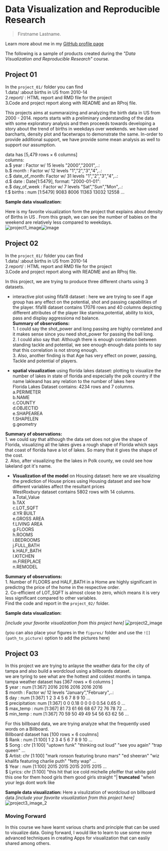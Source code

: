 # Data Visualization and Reproducible Research

> Firstname Lastname. 

Learn more about me in my [GitHub profile page](https://github.com/reiminer)


The following is a sample of products created during the _"Data Visualization and Reproducible Research"_ course.  


## Project 01  

In the `project_01/` folder you can find     
1.data/ :about births in US from 2010-14  
2.report/ : HTML report and RMD file for the project  
3.Code and project report along with README and an RProj file.  

This projects aims at summaraizing and analyzing the birth data in US from 2000 - 2014. reports starts with a preliminary understanding of the data with some exploratory analysis and then proceeds towards developing a story about the trend of births in weekdays over weekends. we have used barcharts, density plot and facetwraps to demonstrate the same. In-order to provide additional support, we have provide some mean analysis as well to support our assumption.  

data has [5,479 rows × 6 columns]  
columns:  
 a.$ year         : Factor w/ 15 levels "2000","2001",..:    
 b.$ month        : Factor w/ 12 levels "1","2","3","4",..:     
 c.$ date_of_month: Factor w/ 31 levels "1","2","3","4",..:    
 d.$ date         : Date[1:5479], format: "2000-01-01":     
 e.$ day_of_week  : Factor w/ 7 levels "Sat","Sun","Mon",..:     
 f.$ births       : num [1:5479] 9083 8006 11363 13032 12558 ...    
 
**Sample data visualization:**   

Here is my favorite visualization form the project that explains about density of Births in US . From this graph, we can see the number of babies on the weekend are relatively less compared to weekdays.  
![project1_image](https://user-images.githubusercontent.com/104657112/175607112-82fdd2e0-ee24-4620-9085-ce9b7194e7ab.png)![image](https://user-images.githubusercontent.com/104657112/175607304-7e8e6e29-1202-43b6-9d2d-d2c9b071f6f6.png)





## Project 02

In the `project_01/` folder you can find   
1.data/ :about births in US from 2010-14  
2.report/ : HTML report and RMD file for the project  
3.Code and project report along with README and an RProj file.  

In this project, we are trying to produce three different charts using 3 datasets.  

- interactive plot using fifa18 dataset : here we are trying to see if age group has any effect on the potential, shot  and passing capabilities of the player.
	fifa18 dataset contains 17076 rows and 40 columns depicting different attributes of the player like stamina,potential, ability to kick, pass and display aggressiona nd balance.  
__Summary of observations:__  
		1. I could say the shot_power and long passing are highly correlated and it makes sense since you need shot_power for passing the ball long.  
		2. I could also say that: Although there is enough correlation between standing tackle and potential, we see enough enough data points to say that this correlation is not strong enough.  
		3. Also, another finding is that Age has very effect on power, passing, Tackle and potential of players.  
		
- __spatial visualization__ using florida lakes dataset: plotting to visualize the number of lakes in state of florida and especially the polk country if the name lakleand has any relation to the number of lakes here  
	Florida Lakes Dataset contains: 4234 rows and 7 columns.  
	a.PERIMETER  
	b.NAME  
	c.COUNTY  
	d.OBJECTID  
	e.SHAPEAREA  
	f.SHAPELEN  
	g.geometry  
	
__Summary of observations:__  
		1. we could say that although the data set does not give the shape of Florida, visualizing all the lakes gives a rough shape of Florida which says that coast of florida have a lot of lakes. So many that it gives the shape of the cost.  
		2. Also, after visualizing the the lakes in Polk county, we could see how lakeland got it's name.  
		
- __Visualization of the model__ on Housing dataset: here we are visualizing the prediction of House prices using Housing dataset and see how different variables affect the resultant prices  
	WestRoxbury dataset contains 5802 rows with 14 columns.  
	a.Total_Value  
	b.TAX  
	c.LOT_SQFT  
	d.YR BUILT  
	e.GROSS AREA  
	f.LIVING AREA  
	g.FLOORS    
	h.ROOMS    
	i.BEDROOMS    
	j.FULL_BATH    
	k.HALF_BATH  
	l.KITCHEN  
	m.FIREPLACE  
	n.REMODEL  
	
__Summary of observations:__  
	1. Number of FLOORS and HALF_BATH in a Home are highly significant in predictng the price of the home in the respective order.  
	2. Co-efficient of LOT_SQFT is almost close to zero, which means it is very less significant compared to other variables.  
Find the code and report in the `project_02/` folder.  

**Sample data visualization:** 

_[include your favorite visualization from this project here]_
![project2_image](https://user-images.githubusercontent.com/104657112/175606908-4f63e90c-c3b9-469a-97de-764b5e286b7e.png)


(you can also place your figures in the `figures/` folder and use the `![](path_to_picture)` option to add the pictures here)


## Project 03

In this project we are trying to anlayse the weather data for the city of tampa and also build a wordcloud using a billboards dataset.   
we are tyring to see what are the hottest and coldest months in tampa.  
tampa weather dataset has [367 rows × 6 columns ]   
 $ year         : num [1:367] 2016 2016 2016 2016 2016     
 $ month        : Factor w/ 12 levels "January","February",..:     
 $ day          : num [1:367] 1 2 3 4 5 6 7 8 9 10 ...    
 $ precipitation: num [1:367] 0 0 0.18 0 0 0 0 0.54 0.65 0 ...    
 $ max_temp     : num [1:367] 81 73 61 66 68 67 72 76 78 72 ...    
 $ min_temp     : num [1:367] 70 59 50 49 49 54 56 63 62 56 ...   

For this billboard data, we are trying analyze what the frequently used words on a Billboard.  
Billboard dataset has [100 rows  × 6 coulmns]  
 $ Rank  : num [1:100] 1 2 3 4 5 6 7 8 9 10 ...  
 $ Song  : chr [1:100] "uptown funk" "thinking out loud" "see you again" "trap queen" ...  
 $ Artist: chr [1:100] "mark ronson featuring bruno mars" "ed sheeran" "wiz khalifa featuring charlie puth" "fetty wap" ...  
 $ Year  : num [1:100] 2015 2015 2015 2015 2015 ...  
 $ Lyrics: chr [1:100] "this hit that ice cold michelle pfeiffer that white gold this one for them hood girls them good girls straight "| __truncated__ "when your legs dont work like 

**Sample data visualization:** 
Here a visulization of wordcloud on billboard data
_[include your favorite visualization from this project here]_
![project3_image_2](https://user-images.githubusercontent.com/104657112/175614063-0251c1fe-06ec-479c-9910-329f809d2226.png)

### Moving Forward

In this course we have learnt various charts and principle that can be used to visualize data. Going forward, I would like to learn to use some more advanced techniques in creating Apps for visualization that can easliy shared among others.
